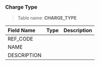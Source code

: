 
### Charge Type

> Table name: <B>CHARGE_TYPE<B>

|  Field Name  | Type | Description|
| :------------ | :------------ |:------------ |
| REF_CODE  |   | |
| NAME  |   | |
| DESCRIPTION  |   | |
